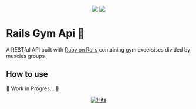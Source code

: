 <p align="center"><img src="https://img.shields.io/badge/Rails-7.0.4-ff0000?style=plastic&logo=rubyonrails" /> <img src="https://img.shields.io/badge/ruby-3.1.2-ff0000?style=plastic&logo=ruby" /></p>
<h1>Rails Gym Api 💪</h1>
<p>A RESTful API built with <a href="https://rubyonrails.org">Ruby on Rails</a> containing gym excersises divided by muscles groups</p>
<h2>How to use</h2>
<p>🚧 Work in Progres... 🚧</p>


<p align="center"><a href="https://hits.sh/github.com/Luca-Divit/rails-gym-api/"><img alt="Hits" src="https://hits.sh/github.com/Luca-Divit/rails-gym-api.svg?style=plastic&label=Visitors&color=007ec6"/></a></p>
